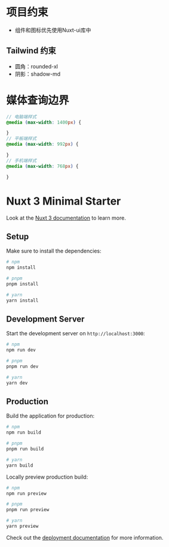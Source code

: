 # 项目约束

- 组件和图标优先使用Nuxt-ui库中

## Tailwind 约束

- 圆角：rounded-xl
- 阴影：shadow-md

# 媒体查询边界
```scss
// 电脑端样式
@media (max-width: 1400px) {

}
// 平板端样式
@media (max-width: 992px) {

}
// 手机端样式
@media (max-width: 768px) {

}
```

# Nuxt 3 Minimal Starter

Look at the [Nuxt 3 documentation](https://nuxt.com/docs/getting-started/introduction) to learn more.

## Setup

Make sure to install the dependencies:

```bash
# npm
npm install

# pnpm
pnpm install

# yarn
yarn install
```

## Development Server

Start the development server on `http://localhost:3000`:

```bash
# npm
npm run dev

# pnpm
pnpm run dev

# yarn
yarn dev
```

## Production

Build the application for production:

```bash
# npm
npm run build

# pnpm
pnpm run build

# yarn
yarn build
```

Locally preview production build:

```bash
# npm
npm run preview

# pnpm
pnpm run preview

# yarn
yarn preview
```

Check out the [deployment documentation](https://nuxt.com/docs/getting-started/deployment) for more information.
